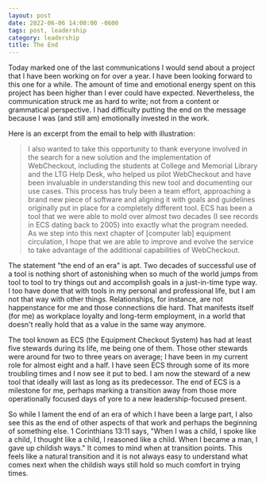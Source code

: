 ```yaml
---
layout: post
date: 2022-06-06 14:00:00 -0600
tags: post, leadership
category: leadership
title: The End
---
```


Today marked one of the last communications I would send about a project that I have been working on for over a year. I have been looking forward to this one for a while. The amount of time and emotional energy spent on this project has been higher than I ever could have expected. Nevertheless, the communication struck me as hard to write; not from a content or grammatical perspective. I had difficulty putting the end on the message because I was (and still am) emotionally invested in the work.

Here is an excerpt from the email to help with illustration:
> I also wanted to take this opportunity to thank everyone involved in the search for a new solution and the implementation of WebCheckout, including the students at College and Memorial Library and the LTG Help Desk, who helped us pilot WebCheckout and have been invaluable in understanding this new tool and documenting our use cases. This process has truly been a team effort, approaching a brand new piece of software and aligning it with goals and guidelines originally put in place for a completely different tool. ECS has been a tool that we were able to mold over almost two decades (I see records in ECS dating back to 2005) into exactly what the program needed. As we step into this next chapter of [computer lab] equipment circulation, I hope that we are able to improve and evolve the service to take advantage of the additional capabilities of WebCheckout.

The statement "the end of an era" is apt. Two decades of successful use of a tool is nothing short of astonishing when so much of the world jumps from tool to tool to try things out and accomplish goals in a just-in-time type way. I too have done that with tools in my personal and professional life, but I am not that way with other things. Relationships, for instance, are not happenstance for me and those connections die hard. That manifests itself (for me) as workplace loyalty and long-term employment, in a world that doesn't really hold that as a value in the same way anymore.

The tool known as ECS (the Equipment Checkout System) has had at least five stewards during its life, me being one of them. Those other stewards were around for two to three years on average; I have been in my current role for almost eight and a half. I have seen ECS through some of its more troubling times and I now see it put to bed. I am now the steward of a new tool that ideally will last as long as its predecessor. The end of ECS is a milestone for me, perhaps marking a transition away from those more operationally focused days of yore to a new leadership-focused present.

So while I lament the end of an era of which I have been a large part, I also see this as the end of other aspects of that work and perhaps the beginning of something else. 1 Corinthians 13:11 says, "When I was a child, I spoke like a child, I thought like a child, I reasoned like a child. When I became a man, I gave up childish ways." It comes to mind when at transition points. This feels like a natural transition and it is not always easy to understand what comes next when the childish ways still hold so much comfort in trying times.